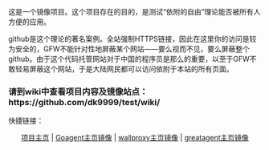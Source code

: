 
这是一个镜像项目。这个项目存在的目的，是测试“依附的自由”理论能否被所有人方便的应用。

github是这个理论的著名案例。全站强制HTTPS链接，因此在这里你的访问是较为安全的，GFW不能针对性地屏蔽某个网站——要么视而不见，要么屏蔽整个github。由于这个代码托管网站对于中国的程序员是那么的重要，以至于GFW不敢轻易屏蔽这个网站，于是大陆网民都可以访问依附于本站的所有页面。

<h3>请到wiki中查看项目内容及镜像站点：https://github.com/dk9999/test/wiki/</h3>

快捷链接：
<p align="center"><a class="internal present" href="/dk9999/test/wiki/Home">项目主页</a>  |  <a class="internal present" href="/dk9999/test/wiki/ga">Goagent主页镜像</a> | <a class="internal present" href="/dk9999/test/wiki/wp">wallproxy主页镜像</a> | <a class="internal present" href="/dk9999/test/wiki/g_ga">greatagent主页镜像</a></p>
